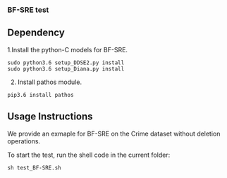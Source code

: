 ### BF-SRE test


## Dependency

1.Install the python-C models for BF-SRE.

```  
sudo python3.6 setup_DDSE2.py install
sudo python3.6 setup_Diana.py install
```

2. Install pathos module.

```
pip3.6 install pathos
```



## Usage Instructions


We provide an exmaple for BF-SRE on the Crime dataset without deletion operations.

To start the test, run the shell code in the current folder:

```sh test_BF-SRE.sh```
